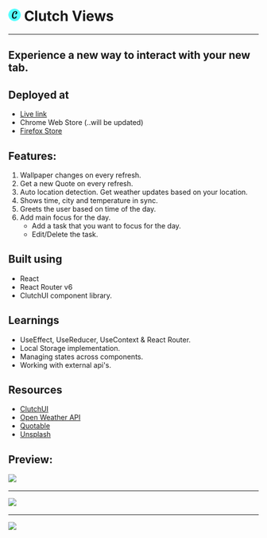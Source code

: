 # <img src="./public/assets/clutch-views_128.png" alt="Clutch logo" width="25px" height="25px" /> Clutch Views

<hr />

## Experience a new way to interact with your new tab.

## Deployed at

- [Live link](https://clutchviews.netlify.app/)
- Chrome Web Store (..will be updated)
- [Firefox Store](https://addons.mozilla.org/en-US/firefox/addon/clutch-views/)

## Features:

1. Wallpaper changes on every refresh.
2. Get a new Quote on every refresh.
3. Auto location detection. Get weather updates based on your location.
4. Shows time, city and temperature in sync.
5. Greets the user based on time of the day.
6. Add main focus for the day.
   - Add a task that you want to focus for the day.
   - Edit/Delete the task.

## Built using

- React
- React Router v6
- ClutchUI component library.

## Learnings

- UseEffect, UseReducer, UseContext & React Router.
- Local Storage implementation.
- Managing states across components.
- Working with external api's.

## Resources

- [ClutchUI](https://clutchui.netlify.app)
- [Open Weather API](https://openweathermap.org/api)
- [Quotable](https://github.com/lukePeavey/quotable)
- [Unsplash](https://unsplash.com/)

## Preview:

![](https://res.cloudinary.com/clutchaf/image/upload/v1650220503/ClutchStore/Extension_preview_iofdxd.png)

<hr/>

![](https://res.cloudinary.com/clutchaf/image/upload/v1650220504/ClutchStore/Extension_preview_1_ctx9zp.png)

<hr/>

![](https://res.cloudinary.com/clutchaf/image/upload/v1650220503/ClutchStore/Extension_preview_2_c7l3b7.png)
